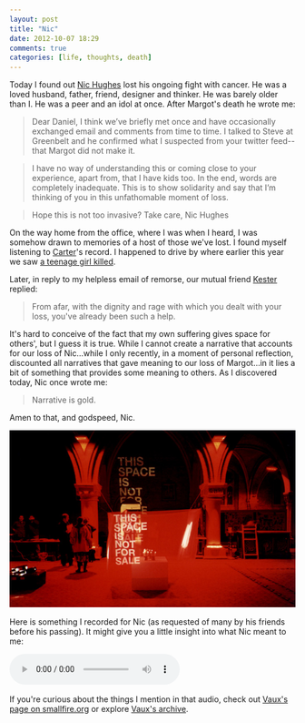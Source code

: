 ```yaml
---
layout: post
title: "Nic"
date: 2012-10-07 18:29
comments: true
categories: [life, thoughts, death]
---
```


Today I found out [Nic Hughes](http://hauntedgeographies.typepad.com/) lost his ongoing fight with cancer. He was a loved husband, father, friend, designer and thinker. He was barely older than I. He was a peer and an idol at once. After Margot's death he wrote me:

> Dear Daniel,
> I think we’ve briefly met once and have occasionally exchanged email and comments from time to time. I talked to Steve at Greenbelt and he confirmed what I suspected from your twitter feed--that Margot did not make it.

> I have no way of understanding this or coming close to your experience, apart from, that I have kids too. In the end, words are completely inadequate. This is to show solidarity and say that I’m thinking of you in this unfathomable moment of loss.

> Hope this is not too invasive? Take care,
> Nic Hughes

On the way home from the office, where I was when I heard, I was somehow drawn to memories of a host of those we've lost. I found myself listening to [Carter](http://www.carteralbrecht.com/)'s record. I happened to drive by where earlier this year we saw [a teenage girl killed](/2012/01/01/rapha/).

Later, in reply to my helpless email of remorse, our mutual friend [Kester](http://www.kesterbrewin.com/) replied:

> From afar, with the dignity and rage with which you dealt with your loss, you've already been such a help.

It's hard to conceive of the fact that my own suffering gives space for others', but I guess it is true. While I cannot create a narrative that accounts for our loss of Nic...while I only recently, in a moment of personal reflection, discounted all narratives that gave meaning to our loss of Margot...in it lies a bit of something that provides some meaning to others. As I discovered today, Nic once wrote me:

> Narrative is gold.

Amen to that, and godspeed, Nic.

[![](/images/space.jpg)](http://www.smallfire.org/vaux_gifted.html)

Here is something I recorded for Nic (as requested of many by his friends before his passing). It might give you a little insight into what Nic meant to me:

<audio controls="controls">
  <source src="/assets/2012/10/Nic.mp3" type="audio/mp3">
</audio>

If you're curious about the things I mention in that audio, check out [Vaux's page on smallfire.org](http://www.smallfire.org/vauxpage1.html) or explore [Vaux's archive](http://www.vaux.net/).
